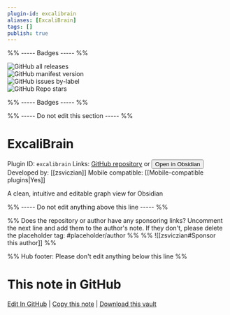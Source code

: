 ```yaml
---
plugin-id: excalibrain
aliases: [ExcaliBrain]
tags: []
publish: true
---
```


%% ----- Badges ----- %%

![GitHub all releases](https://img.shields.io/github/downloads/zsviczian/excalibrain/total?color=573E7A&logo=github&style=for-the-badge)  
![GitHub manifest version](https://img.shields.io/github/manifest-json/v/zsviczian/excalibrain?color=573E7A&logo=github&style=for-the-badge)  
![GitHub issues by-label](https://img.shields.io/github/issues/zsviczian/excalibrain/help%20wanted?color=573E7A&logo=github&style=for-the-badge)  
![GitHub Repo stars](https://img.shields.io/github/stars/zsviczian/excalibrain?color=573E7A&logo=github&style=for-the-badge)

%% ----- Badges ----- %%

%% ----- Do not edit this section ----- %%

# ExcaliBrain

Plugin ID: `excalibrain`
Links: [GitHub repository](https://github.com/zsviczian/excalibrain) or [<button id=HH>Open in Obsidian</button>](obsidian://show-plugin?id=excalibrain)
Developed by: [[zsviczian]]
Mobile compatible: [[Mobile-compatible plugins|Yes]]

A clean, intuitive and editable graph view for Obsidian

%% ----- Do not edit anything above this line ----- %%

%% Does the repository or author have any sponsoring links? Uncomment the next line and add them to the author's note. If they don't, please delete the placeholder tag: #placeholder/author %%
%% ![[zsviczian#Sponsor this author]] %%

%% Hub footer: Please don't edit anything below this line %%

# This note in GitHub

<span class="git-footer">[Edit In GitHub](https://github.dev/obsidian-community/obsidian-hub/blob/main/02%20-%20Community%20Expansions/02.05%20All%20Community%20Expansions/Plugins/excalibrain.md "git-hub-edit-note") | [Copy this note](https://raw.githubusercontent.com/obsidian-community/obsidian-hub/main/02%20-%20Community%20Expansions/02.05%20All%20Community%20Expansions/Plugins/excalibrain.md "git-hub-copy-note") | [Download this vault](https://github.com/obsidian-community/obsidian-hub/archive/refs/heads/main.zip "git-hub-download-vault") </span>
